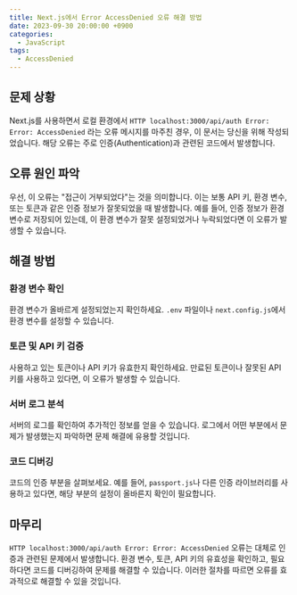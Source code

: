 ```yaml
---
title: Next.js에서 Error AccessDenied 오류 해결 방법
date: 2023-09-30 20:00:00 +0900
categories:
  - JavaScript
tags:
  - AccessDenied
---
```


## 문제 상황

Next.js를 사용하면서 로컬 환경에서 `HTTP localhost:3000/api/auth Error: Error: AccessDenied` 라는 오류 메시지를 마주친 경우, 이 문서는 당신을 위해 작성되었습니다. 해당 오류는 주로 인증(Authentication)과 관련된 코드에서 발생합니다. 

## 오류 원인 파악

우선, 이 오류는 "접근이 거부되었다"는 것을 의미합니다. 이는 보통 API 키, 환경 변수, 또는 토큰과 같은 인증 정보가 잘못되었을 때 발생합니다. 예를 들어, 인증 정보가 환경 변수로 저장되어 있는데, 이 환경 변수가 잘못 설정되었거나 누락되었다면 이 오류가 발생할 수 있습니다.

## 해결 방법

### 환경 변수 확인

환경 변수가 올바르게 설정되었는지 확인하세요. `.env` 파일이나 `next.config.js`에서 환경 변수를 설정할 수 있습니다.

### 토큰 및 API 키 검증

사용하고 있는 토큰이나 API 키가 유효한지 확인하세요. 만료된 토큰이나 잘못된 API 키를 사용하고 있다면, 이 오류가 발생할 수 있습니다.

### 서버 로그 분석

서버의 로그를 확인하여 추가적인 정보를 얻을 수 있습니다. 로그에서 어떤 부분에서 문제가 발생했는지 파악하면 문제 해결에 유용할 것입니다.

### 코드 디버깅

코드의 인증 부분을 살펴보세요. 예를 들어, `passport.js`나 다른 인증 라이브러리를 사용하고 있다면, 해당 부분의 설정이 올바른지 확인이 필요합니다.

## 마무리

`HTTP localhost:3000/api/auth Error: Error: AccessDenied` 오류는 대체로 인증과 관련된 문제에서 발생합니다. 환경 변수, 토큰, API 키의 유효성을 확인하고, 필요하다면 코드를 디버깅하여 문제를 해결할 수 있습니다. 이러한 절차를 따르면 오류를 효과적으로 해결할 수 있을 것입니다.